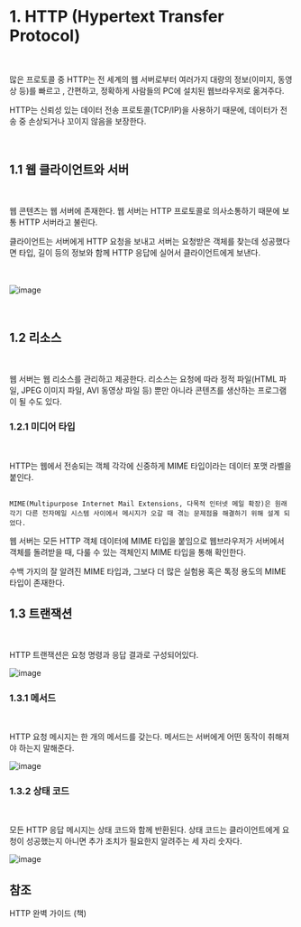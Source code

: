 # 1. HTTP (Hypertext Transfer Protocol)

<br>

많은 프로토콜 중 HTTP는 전 세계의 웹 서버로부터 여러가지 대량의 정보(이미지, 동영상 등)를 빠르고 , 간편하고, 정확하게 사람들의 PC에 설치된 웹브라우저로 옮겨주다.
<br>

HTTP는 신뢰성 있는 데이터 전송 프로토콜(TCP/IP)을 사용하기 때문에, 데이터가 전송 중 손상되거나 꼬이지 않음을 보장한다.

<br>

1.1 웹 클라이언트와 서버
-

<br>

웹 콘텐츠는 웹 서버에 존재한다. 웹 서버는 HTTP 프로토콜로 의사소통하기 때문에 보통 HTTP 서버라고 불린다.

클라이언트는 서버에게 HTTP 요청을 보내고 서버는 요청받은 객체를 찾는데 성공했다면 타입, 길이 등의 정보와 함께 HTTP 응답에 실어서 클라이언트에게 보낸다.

<br><br>
![image](https://user-images.githubusercontent.com/70934609/95094493-eed51c80-0764-11eb-8d4a-201169dd9d3a.png)

<br>

1.2 리소스
-

<br>

웹 서버는 웹 리소스를 관리하고 제공한다. 리소스는 요청에 따라 정적 파일(HTML 파일, JPEG 이미지 파일, AVI 동영상 파일 등) 뿐만 아니라 콘텐츠를 생산하는 프로그램이 될 수도 있다. 

### 1.2.1 미디어 타입
<br>

HTTP는 웹에서 전송되는 객체 각각에 신중하게 MIME 타입이라는 데이터 포맷 라벨을 붙인다.

```

MIME(Multipurpose Internet Mail Extensions, 다목적 인터넷 메일 확장)은 원래 각기 다른 전자메일 시스템 사이에서 메시지가 오갈 때 겪는 문제점을 해결하기 위해 설계 되었다.

```

웹 서버는 모든 HTTP 객체 데이터에 MIME 타입을 붙임으로 웹브라우저가 서버에서 객체를 돌려받을 때, 다룰 수 있는 객체인지 MIME 타입을 통해 확인한다.

수백 가지의 잘 알려진 MIME 타입과, 그보다 더 많은 실험용 혹은 톡정 용도의 MIME 타입이 존재한다.

## 1.3 트랜잭션
<br>

HTTP 트랜잭션은 요청 명령과 응답 결과로 구성되어있다.

![image](https://user-images.githubusercontent.com/70934609/95098932-445ff800-076a-11eb-9cd5-4ff033771c04.png)
<br>

### 1.3.1 메서드
<br>

HTTP 요청 메시지는 한 개의 메서드를 갖는다. 메서드는 서버에게 어떤 동작이 취해져야 하는지 말해준다.

![image](https://user-images.githubusercontent.com/70934609/95099339-b1738d80-076a-11eb-904a-c116e37380ae.png)
<br>

### 1.3.2 상태 코드
<br>

모든 HTTP 응답 메시지는 상태 코드와 함께 반환된다. 상태 코드는 클라이언트에게 요청이 성공했는지 아니면 추가 조치가 필요한지 알려주는 세 자리 숫자다. 

![image](https://user-images.githubusercontent.com/70934609/95099765-4aa2a400-076b-11eb-8843-c83bb072f811.png)


## 참조

HTTP 완벽 가이드 (책)
